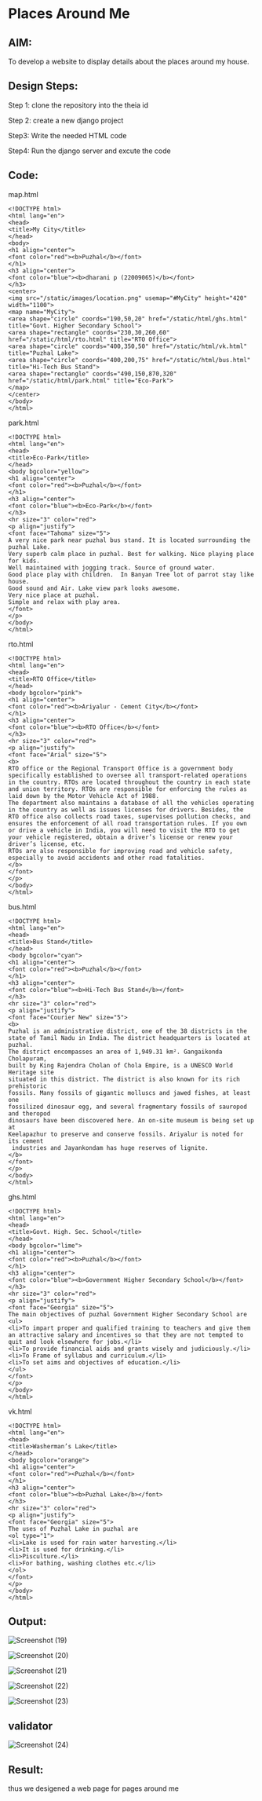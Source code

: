 # Places Around Me
## AIM:
To develop a website to display details about the places around my house.

## Design Steps:

Step 1:
clone the repository into the theia id

Step 2:
create a new django project

Step3:
Write the needed HTML code

Step4:
Run the django server and excute the code
## Code:

map.html
```
<!DOCTYPE html>
<html lang="en">
<head>
<title>My City</title>
</head>
<body>
<h1 align="center">
<font color="red"><b>Puzhal</b></font>
</h1>
<h3 align="center">
<font color="blue"><b>dharani p (22009065)</b></font>
</h3>
<center>
<img src="/static/images/location.png" usemap="#MyCity" height="420" width="1100">
<map name="MyCity">
<area shape="circle" coords="190,50,20" href="/static/html/ghs.html" title="Govt. Higher Secondary School">
<area shape="rectangle" coords="230,30,260,60" href="/static/html/rto.html" title="RTO Office">
<area shape="circle" coords="400,350,50" href="/static/html/vk.html" title="Puzhal Lake">
<area shape="circle" coords="400,200,75" href="/static/html/bus.html" title="Hi-Tech Bus Stand">
<area shape="rectangle" coords="490,150,870,320" href="/static/html/park.html" title="Eco-Park">
</map>
</center>
</body>
</html>
```
park.html
```
<!DOCTYPE html>
<html lang="en">
<head>
<title>Eco-Park</title>
</head>
<body bgcolor="yellow">
<h1 align="center">
<font color="red"><b>Puzhal</b></font>
</h1>
<h3 align="center">
<font color="blue"><b>Eco-Park</b></font>
</h3>
<hr size="3" color="red">
<p align="justify">
<font face="Tahoma" size="5">
A very nice park near puzhal bus stand. It is located surrounding the puzhal Lake. 
Very superb calm place in puzhal. Best for walking. Nice playing place for kids.
Well maintained with jogging track. Source of ground water.
Good place play with children.  In Banyan Tree lot of parrot stay like house. 
Good sound and Air. Lake view park looks awesome.
Very nice place at puzhal.
Simple and relax with play area.
</font>
</p>
</body>
</html>
```
rto.html
```
<!DOCTYPE html>
<html lang="en">
<head>
<title>RTO Office</title>
</head>
<body bgcolor="pink">
<h1 align="center">
<font color="red"><b>Ariyalur - Cement City</b></font>
</h1>
<h3 align="center">
<font color="blue"><b>RTO Office</b></font>
</h3>
<hr size="3" color="red">
<p align="justify">
<font face="Arial" size="5">
<b>
RTO office or the Regional Transport Office is a government body specifically established to oversee all transport-related operations in the country. RTOs are located throughout the country in each state and union territory. RTOs are responsible for enforcing the rules as laid down by the Motor Vehicle Act of 1988.
The department also maintains a database of all the vehicles operating in the country as well as issues licenses for drivers. Besides, the RTO office also collects road taxes, supervises pollution checks, and ensures the enforcement of all road transportation rules. If you own or drive a vehicle in India, you will need to visit the RTO to get your vehicle registered, obtain a driver’s license or renew your driver’s license, etc.
RTOs are also responsible for improving road and vehicle safety, especially to avoid accidents and other road fatalities.
</b>
</font>
</p>
</body>
</html>
```
bus.html
```
<!DOCTYPE html>
<html lang="en">
<head>
<title>Bus Stand</title>
</head>
<body bgcolor="cyan">
<h1 align="center">
<font color="red"><b>Puzhal</b></font>
</h1>
<h3 align="center">
<font color="blue"><b>Hi-Tech Bus Stand</b></font>
</h3>
<hr size="3" color="red">
<p align="justify">
<font face="Courier New" size="5">
<b>
Puzhal is an administrative district, one of the 38 districts in the 
state of Tamil Nadu in India. The district headquarters is located at puzhal. 
The district encompasses an area of 1,949.31 km². Gangaikonda Cholapuram, 
built by King Rajendra Cholan of Chola Empire, is a UNESCO World Heritage site 
situated in this district. The district is also known for its rich prehistoric 
fossils. Many fossils of gigantic molluscs and jawed fishes, at least one 
fossilized dinosaur egg, and several fragmentary fossils of sauropod and theropod 
dinosaurs have been discovered here. An on-site museum is being set up at 
Keelapazhur to preserve and conserve fossils. Ariyalur is noted for its cement
 industries and Jayankondam has huge reserves of lignite.
</b>
</font>
</p>
</body>
</html>
```
ghs.html
```
<!DOCTYPE html>
<html lang="en">
<head>
<title>Govt. High. Sec. School</title>
</head>
<body bgcolor="lime">
<h1 align="center">
<font color="red"><b>Puzhal</b></font>
</h1>
<h3 align="center">
<font color="blue"><b>Government Higher Secondary School</b></font>
</h3>
<hr size="3" color="red">
<p align="justify">
<font face="Georgia" size="5">
The main objectives of puzhal Government Higher Secondary School are 
<ul>
<li>To impart proper and qualified training to teachers and give them an attractive salary and incentives so that they are not tempted to quit and look elsewhere for jobs.</li>
<li>To provide financial aids and grants wisely and judiciously.</li>
<li>To Frame of syllabus and curriculum.</li>
<li>To set aims and objectives of education.</li>
</ul>
</font>
</p>
</body>
</html>
```
vk.html
```
<!DOCTYPE html>
<html lang="en">
<head>
<title>Washerman’s Lake</title>
</head>
<body bgcolor="orange">
<h1 align="center">
<font color="red"><Puzhal</b></font>
</h1>
<h3 align="center">
<font color="blue"><b>Puzhal Lake</b></font>
</h3>
<hr size="3" color="red">
<p align="justify">
<font face="Georgia" size="5">
The uses of Puzhal Lake in puzhal are 
<ol type="1">
<li>Lake is used for rain water harvesting.</li>
<li>It is used for drinking.</li>
<li>Pisculture.</li>
<li>For bathing, washing clothes etc.</li>
</ol>
</font>
</p>
</body>
</html>
```
## Output:

![Screenshot (19)](https://user-images.githubusercontent.com/119477817/215650265-1455e893-8065-4fdc-b026-a23aab070007.png)


![Screenshot (20)](https://user-images.githubusercontent.com/119477817/215650229-dada3903-db46-4aa0-9570-c0065584a086.png)



![Screenshot (21)](https://user-images.githubusercontent.com/119477817/215650309-beb41524-f87e-4fa4-b8a3-fd4405db21c5.png)


![Screenshot (22)](https://user-images.githubusercontent.com/119477817/215650331-a46a32ef-43d5-480e-862e-2f2657dd47cf.png)


![Screenshot (23)](https://user-images.githubusercontent.com/119477817/215650349-89cf21b9-904f-4811-8007-bf20c825b679.png)

## validator



![Screenshot (24)](https://user-images.githubusercontent.com/119477817/215650827-cd12e356-81a6-4dcf-ade2-30599c15f412.png)


## Result:

thus we desigened a web page for pages around me 
